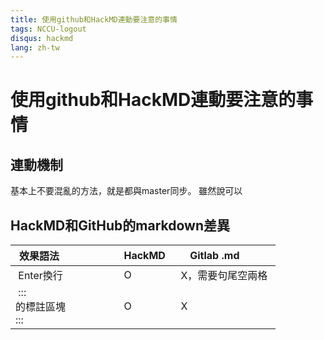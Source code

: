 ```yaml
---
title: 使用github和HackMD連動要注意的事情
tags: NCCU-logout
disqus: hackmd
lang: zh-tw
---
```


# 使用github和HackMD連動要注意的事情

## 連動機制

基本上不要混亂的方法，就是都與master同步。
雖然說可以

## HackMD和GitHub的markdown差異

| 效果語法                   | HackMD | Gitlab .md        |
|----------------------------|--------|-------------------|
| Enter換行                  | O      | X，需要句尾空兩格 |
| :::<br>的標註區塊  <br>::: | O      | X                 |
